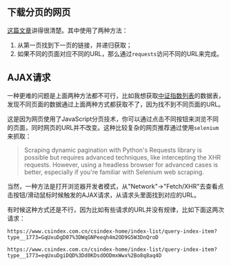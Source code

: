 ## 下载分页的网页

[这篇文章](https://www.zenrows.com/blog/requests-pagination#next-page-link)讲得很清楚。其中使用了两种方法：

1. 从第一页找到下一页的链接，并递归获取；
2. 如果不同的页面对应不同的URL，那么通过`requests`访问不同的URL来完成。


## AJAX请求

一种更难的问题是上面两种方法都不可行，比如我想获取[中证指数列表](https://www.csindex.com.cn/#/indices/family/list)的数据表，发现不同页面的数据通过上面两种方式都获取不了，因为找不到不同页面的URL。

这是因为网页使用了JavaScript分页技术，你可以通过点击不同按钮来浏览不同的页面，同时网页的URL并不改变。这种比较复杂的网页推荐通过使用`selenium`来抓取：

> Scraping dynamic pagination with Python's Requests library is possible but requires advanced techniques, like intercepting the XHR requests. However, using a headless browser for advanced cases is better, especially if you're familiar with Selenium web scraping.

当然，一种方法是打开浏览器开发者模式，从"Network"->"Fetch/XHR"去查看点击按钮/滑动鼠标时候触发的AJAX请求，从请求头里面找到对应的URL。

有时候这种方式还是不行，因为比如有些请求的URL并没有规律，比如下面这两次请求：

```
https://www.csindex.com.cn/csindex-home/index-list/query-index-item?type__1773=GqUxuDgD07%3DWqGNPeeqh4m2OD9G5W3DnQroD

https://www.csindex.com.cn/csindex-home/index-list/query-index-item?type__1773=eqUxuDgiDQD%3Dd0KDsdOODmxWwx%2Bo8q8aq4D
```